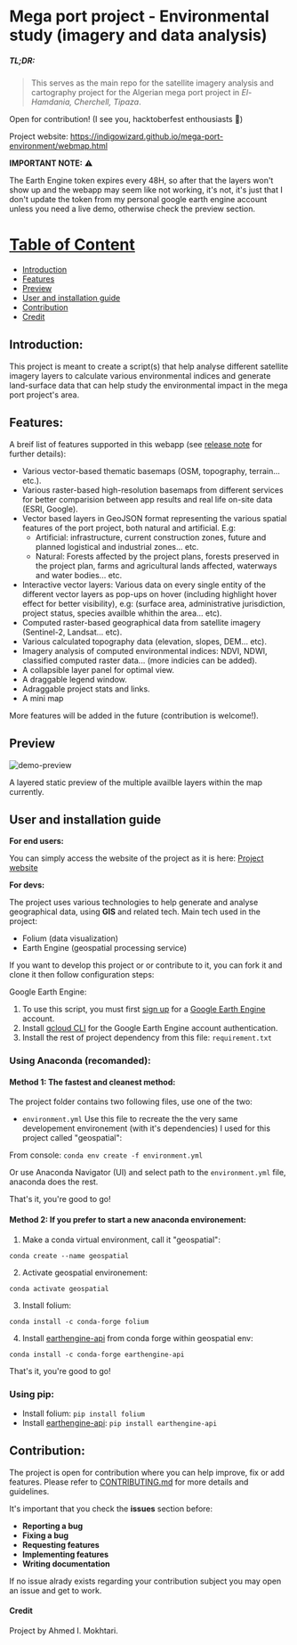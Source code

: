 #  Mega port project - Environmental study (imagery and data analysis)
##### TL;DR:
> This serves as the main repo for the satellite imagery analysis and cartography project for the Algerian mega port project in *El-Hamdania, Cherchell, Tipaza*.

Open for contribution! (I see you, hacktoberfest enthousiasts 👀)

Project website: https://indigowizard.github.io/mega-port-environment/webmap.html

**IMPORTANT NOTE:** ⚠️

The Earth Engine token expires every 48H, so after that the layers won't show up and the webapp may seem like not working, it's not, it's just that I don't update the token from my personal google earth engine account unless you need a live demo, otherwise check the preview section.

# [Table of Content](#table-of-content)
- [Introduction](#introduction)
- [Features](#features)
- [Preview](#preview)
- [User and installation guide](#user-and-installation-guide)
- [Contribution](#contribution)
- [Credit](#credit)

## Introduction:
This project is meant to create a script(s) that help analyse different satellite imagery layers to calculate various environmental indices and generate land-surface data that can help study the environmental impact in the mega port project's area.

## Features:
A breif list of features supported in this webapp (see [release note](https://github.com/IndigoWizard/mega-port-environment/releases) for further details):
- Various vector-based thematic basemaps (OSM, topography, terrain... etc.).
- Various raster-based high-resolution basemaps from different services for better comparision between app results and real life on-site data (ESRI, Google).
- Vector based layers in GeoJSON format representing the various spatial features of the port project, both natural and artificial. E.g: 
  - Artificial: infrastructure, current construction zones, future and planned logistical and industrial zones... etc.
  - Natural: Forests affected by the project plans, forests preserved in the project plan, farms and agricultural lands affected, waterways and water bodies... etc.
- Interactive vector layers: Various data on every single entity of the different vector layers as pop-ups on hover (including highlight hover effect for better visibility), e.g: (surface area, administrative jurisdiction, project status, species availble whithin the area... etc).
- Computed raster-based geographical data from satellite imagery (Sentinel-2, Landsat... etc).
- Various calculated topography data (elevation, slopes, DEM... etc). 
- Imagery analysis of computed environmental indices: NDVI, NDWI, classified computed raster data... (more indicies can be added).
- A collapsible layer panel for optimal view.
- A draggable legend window.
- Adraggable project stats and links.
- A mini map

More features will be added in the future (contribution is welcome!).
## Preview
![demo-preview](https://www.pixenli.com/image/gKY-A2Fd)

A layered static preview of the multiple availble layers within the map currently.

## User and installation guide
**For end users:**

You can simply access the website of the project as it is here: [Project website](https://indigowizard.github.io/mega-port-environment/web-map.html)

**For devs:**

The project uses various technologies to help generate and analyse geographical data, using **GIS** and related tech.
Main tech used in the project:
- Folium (data visualization)
- Earth Engine (geospatial processing service)

If you want to develop this project or or contribute to it, you can fork it and clone it then follow configuration steps:

Google Earth Engine:
1. To use this script, you must first [sign up](https://earthengine.google.com/signup/) for a [Google Earth Engine](https://earthengine.google.com/) account.
2. Install [gcloud CLI](https://cloud.google.com/cli) for the Google Earth Engine account authentication.
3. Install the rest of project dependency from this file: `requirement.txt`

### Using Anaconda (recomanded):
#### Method 1: The fastest and cleanest method:
The project folder contains two following files, use one of the two:
- `environment.yml` Use this file to recreate the the very same developement environement (with it's dependencies) I used for this project called "geospatial":

From console: `conda env create -f environment.yml`

Or use Anaconda Navigator (UI) and select path to the `environment.yml` file, anaconda does the rest.

That's it, you're good to go!

#### Method 2: If you prefer to start a new anaconda environement:

1. Make a conda virtual environment, call it "geospatial":

`conda create --name geospatial`

2. Activate geospatial environement:

`conda activate geospatial`

3. Install folium:

`conda install -c conda-forge folium `

4. Install [earthengine-api](https://github.com/google/earthengine-api) from conda forge within geospatial env:

`conda install -c conda-forge earthengine-api` 

That's it, you're good to go!

### Using pip: 
- Install folium: `pip install folium`
- Install [earthengine-api](https://github.com/google/earthengine-api): `pip install earthengine-api`


## Contribution:
The project is open for contribution where you can help improve, fix or add features. Please 
refer to [CONTRIBUTING.md](./.github/CONTRIBUTING.md) for more details and guidelines.

It's important that you check the **issues** section before:
- **Reporting a bug**
- **Fixing a bug**
- **Requesting features**
- **Implementing features**
- **Writing documentation**

If no issue alrady exists regarding your contribution subject you may open an issue and get to work.

#### Credit
Project by Ahmed I. Mokhtari.

